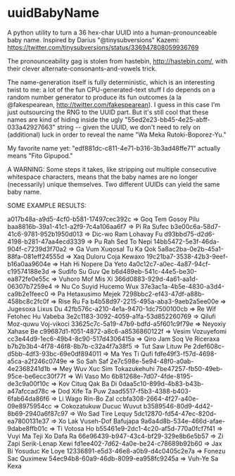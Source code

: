 uuidBabyName
============

A python utility to turn a 36 hex-char UUID into a human-pronounceable baby name. Inspired by Darius "@tinysubversions" Kazemi: https://twitter.com/tinysubversions/status/336947808059936769

The pronounceability gag is stolen from hastebin, http://hastebin.com/, with their clever alternate-consonants-and-vowels trick.

The name-generation itself is fully deterministic, which is an interesting twist to me: a lot of the fun CPU-generated-text stuff I do depends on a random number generator to produce its fun outcomes (a la @fakespearean, http://twitter.com/fakespearean). I guess in this case I'm just outsourcing the RNG to the UUID part. But it's still cool that these names are kind of hiding inside the ugly "55ed2e23-bb45-4e25-abff-033a42927663" string -- given the UUID, we don't need to rely on (additional) luck in order to reveal the name "Wa Meka Rutoki-Boporez-Yu."

My favorite name yet: "edf881dc-c811-4e71-b316-3b3ad48ffe71" actually means "Fito Gipupod."

A WARNING: Some steps it takes, like stripping out multiple consecutive whitespace characters, means that the baby names are no longer (necessarily) unique themselves. Two different UUIDs can yield the same baby name.

SOME EXAMPLE RESULTS:

a017b48a-a9d5-4cf0-b581-17497cec392c =>  Goq Tem Gosoy Pilu
baa8816b-39a1-41c1-a2f9-7c4a106aa6f7 =>  Pi Ra Sufec
b3e00c6a-58d7-41c6-9781-952b1950d013 =>  Dic-wo Ram Lohavay Fu
d93bbd75-d2d6-4198-b281-47aa4ecd3339 =>  Pu Rah Sed To Nepi
14bb5472-5e3f-46da-904f-c7239d3f70a2 =>  Ga Vum Xuqosal Tu Ka Qok
5a8ac2ba-0e2b-45a1-88fa-081eff24555d =>  Xaq Duloru Coja Kewaxo
19c21ba7-3538-42b3-9eef-b16a0aa9604e =>  Hah Hi Nopere Da Yeto
4a0c12c7-a0ec-4a87-94cf-c19574188e3d =>  Sudifo Su Guv Qe
b6d489eb-541c-44e5-be30-ea872fe0e55c =>  Vuhoro Mof Mis Xi
366d0883-929d-4a61-aa1d-06307b7259e4 =>  Nu Co Suyid Hucemo Wux
37e3ac1a-4b5e-4830-a3d4-ca9b2e1feec0 =>  Pa Hetaxusimo Mejek
7298bbc2-ef43-47df-a88b-458bc8c2fc0f =>  Rise Ru Fa
b4b58d97-2215-495a-aba3-9aeb2a5ee00e =>  Jugesoxa Lixus Du
42fb576c-a210-4e1a-9470-1dc7500100cb =>  Re Wif Fetohec Hu Vabeba
3e2c1183-3092-4059-a1fa-53d852260769 =>  Qilufi Moz-quwu Voj-vikoci
33625c7c-5a19-47b9-bdfd-a5f601c9f79e =>  Neyoxiy Xahase Be
c99687d1-f051-4872-a8c6-a8536860122f =>  Vesim Vozuyefomi
cc3e44d9-1ec6-49b4-8c90-517d4306415a =>  Qiro Jam Soq Ve Riceraxa
b7b2b3b4-4f78-46f8-8b7b-c32a4f7a38f5 =>  Tut Saw Lituw Pe
2def608c-d5bb-4df3-93bc-69e0df894011 =>  Ma Yes Ti Qufi
fdfe49f3-f57d-4698-a5ca-a2f246c0749e =>  So Sah Saf
2e7c598e-5e94-48f0-a0ab-4e2368241d1b =>  Mey Wuv Xuc Sim Tokazukehuhi
7be47257-fb50-49eb-95ce-be6ecc30f77f =>  Wi Vaso Mo
6b81268e-7d07-4fde-8195-de3c9a00f10c =>  Kov Cituq Qak Ba Di
0daa5c10-899d-4b83-b43b-a47afccad78c =>  Dod Xife Ta Puw
2aad5517-f5b3-4388-b403-6fab64da86f6 =>  Li Wago Rin-Bo Zal
ccbfa308-2664-4f27-a40e-09e8975954cc =>  Cokozatukuw Ducuc Wuvut
b3589546-80d9-4d42-8b69-2940a6f87c97 =>  Wo Sad Tire Lequy
5dc12870-fd54-47ec-820d-ea7800131e37 =>  Xo Lak Vuseh-Dof Bafujapa
9a6a4d8b-534e-466d-afae-9dabe8ffb01c =>  Ti Votosa Ho
b55461e9-2dc1-4c20-af5d-770a0fcf7f41 =>  Vuyi Ma Teji Xo Dafa Ra
66e96439-b947-43c4-bf29-329e8b6e5b57 =>  Zi Zapi Serik-Lenap Xewi
fd1ee402-7d62-4a0e-be24-c78689b92b60 =>  Jax Bi Yosuduc Ke Loye
12336891-e5d3-46e8-a0b9-d4c0405c2e7a =>  Fonezu Sac Quximew
54ec94b8-60a9-46db-8099-ea958fc9245a =>  Vuh-Ye Sa Kexa
